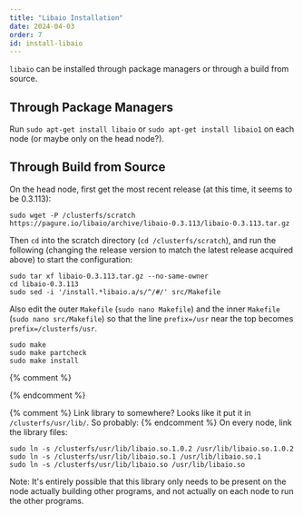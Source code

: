 ```yaml
---
title: "Libaio Installation"
date: 2024-04-03
order: 7
id: install-libaio
---
```


`libaio` can be installed through package managers or through a build from source.

## Through Package Managers

Run `sudo apt-get install libaio` or `sudo apt-get install libaio1` on each node (or maybe only on the head node?).

## Through Build from Source

On the head node, first get the most recent release (at this time, it seems to be 0.3.113):
```
sudo wget -P /clusterfs/scratch https://pagure.io/libaio/archive/libaio-0.3.113/libaio-0.3.113.tar.gz
```

Then `cd` into the scratch directory (`cd /clusterfs/scratch`), and run the following (changing the release version to match the latest release acquired above) to start the configuration:
```
sudo tar xf libaio-0.3.113.tar.gz --no-same-owner
cd libaio-0.3.113
sudo sed -i '/install.*libaio.a/s/^/#/' src/Makefile
```
Also edit the outer `Makefile` (`sudo nano Makefile`) and the inner `Makefile` (`sudo nano src/Makefile`) so that the line `prefix=/usr` near the top becomes `prefix=/clusterfs/usr`.
```
sudo make
sudo make partcheck
sudo make install
```
{% comment %}
<!-- If there are any errors, you're on your own... I just ignored some errors. -->
{% endcomment %}

{% comment %}
Link library to somewhere? Looks like it put it in `/clusterfs/usr/lib/`. So probably:
{% endcomment %} 
On every node, link the library files:
```
sudo ln -s /clusterfs/usr/lib/libaio.so.1.0.2 /usr/lib/libaio.so.1.0.2
sudo ln -s /clusterfs/usr/lib/libaio.so.1 /usr/lib/libaio.so.1
sudo ln -s /clusterfs/usr/lib/libaio.so /usr/lib/libaio.so
```

Note: It's entirely possible that this library only needs to be present on the node actually building other programs, and not actually on each node to run the other programs.
